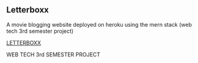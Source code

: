 ## Letterboxx
A movie blogging website deployed on heroku using the mern stack (web tech 3rd semester project)

[LETTERBOXX](https://letterboxx.herokuapp.com)

WEB TECH 3rd SEMESTER PROJECT
